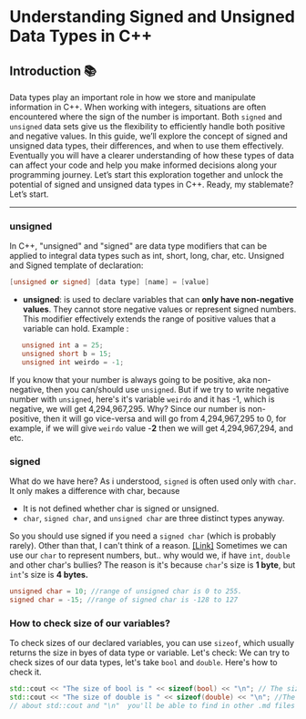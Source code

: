 # Understanding Signed and Unsigned Data Types in C++
## Introduction 📚
  Data types play an important role in how we store and manipulate information in C++. When working with integers, situations are often encountered where the sign of the number is important.
Both ```signed``` and ```unsigned``` data sets give us the flexibility to efficiently handle both positive and negative values.
In this guide, we’ll explore the concept of signed and unsigned data types, their differences, and when to use them effectively. 
Eventually you will have a clearer understanding of how these types of data can affect your code and help you make informed decisions along your programming journey.
Let’s start this exploration together and unlock the potential of signed and unsigned data types in C++. Ready, my stablemate? Let’s start.
- - - - 
### unsigned
In C++, "unsigned" and "signed" are data type modifiers that can be applied to integral data types such as int, short, long, char, etc.
Unsigned and Signed template of declaration: 
```C++
[unsigned or signed] [data type] [name] = [value]
```

- **unsigned**: is used to declare variables that can **only have non-negative values**. They cannot store negative values or represent signed numbers. This modifier effectively extends the range of positive values that a variable can hold.
Example :
```c++
   unsigned int a = 25;
   unsigned short b = 15;
   unsigned int weirdo = -1; 
   ```
If you know that your number is always going to be positive, aka non-negative, then you can/should use ```unsigned```. But if we try to write negative number with ```unsigned```, here's it's variable ```weirdo``` 
and it has -1, which is negative, we will get 4,294,967,295. Why? Since our number is non-positive, then it will go vice-versa and will go from 4,294,967,295 to 0, for example, if we will give ```weirdo``` value -**2**
then we will get 4,294,967,294, and etc. 
### signed
What do we have here? As i understood, ```signed``` is often used only with ```char```.
It only makes a difference with char, because

- It is not defined whether char is signed or unsigned.
- ```char```, ```signed char```, and ```unsigned char``` are three distinct types anyway.

So you should use signed if you need a ```signed char``` (which is probably rarely). Other than that, I can't think of a reason. [[Link]](https://stackoverflow.com/questions/28012943/what-is-the-actual-use-of-signed-keyword "About Signed")
Sometimes we can use our ```char``` to represent numbers, but.. why would we, if have ```int```, ```double``` and other char's bullies? The reason is it's because ```char```'s size is **1 byte**, but ```int```'s size is **4 bytes.**
```c++
unsigned char = 10; //range of unsigned char is 0 to 255.
signed char = -15; //range of signed char is -128 to 127
```
### How to check size of our variables?
 To check sizes of our declared variables, you can use ```sizeof```, which usually returns the size in byes of data type or variable.
 Let's check:
 We can try to check sizes of our data types, let's take ```bool``` and ```double```. Here's how to check it.
 ```c++
std::cout << "The size of bool is " << sizeof(bool) << "\n"; // The size of bool is 1
std::cout << "The size of double is " << sizeof(double) << "\n"; //The size of double is 8 byes, what a big guy!
// about std::cout and "\n"  you'll be able to find in other .md files :)
```
